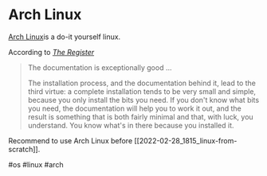 # Arch Linux

[Arch Linux](https://archlinux.org)is a do-it yourself linux.

According to [*The Register*](https://www.theregister.com/2022/03/15/arch_linux_20/)

> The documentation is exceptionally good ...
>
> The installation process, and the documentation behind it, lead to the third virtue: a complete installation tends to be very small and simple, because you only install the bits you need. If you don't know what bits you need, the documentation will help you to work it out, and the result is something that is both fairly minimal and that, with luck, you understand. You know what's in there because you installed it.

Recommend to use Arch Linux before [[2022-02-28_1815_linux-from-scratch]].

#os
#linux
#arch
